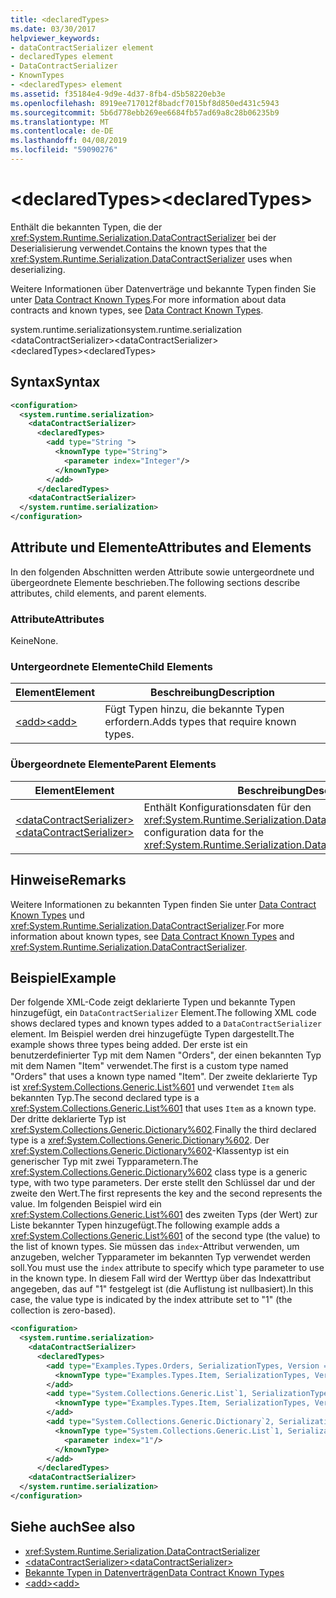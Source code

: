 ```yaml
---
title: <declaredTypes>
ms.date: 03/30/2017
helpviewer_keywords:
- dataContractSerializer element
- declaredTypes element
- DataContractSerializer
- KnownTypes
- <declaredTypes> element
ms.assetid: f35184e4-9d9e-4d37-8fb4-d5b58220eb3e
ms.openlocfilehash: 8919ee717012f8badcf7015bf8d850ed431c5943
ms.sourcegitcommit: 5b6d778ebb269ee6684fb57ad69a8c28b06235b9
ms.translationtype: MT
ms.contentlocale: de-DE
ms.lasthandoff: 04/08/2019
ms.locfileid: "59090276"
---
```

# <a name="declaredtypes"></a><span data-ttu-id="2aa69-101">\<declaredTypes></span><span class="sxs-lookup"><span data-stu-id="2aa69-101">\<declaredTypes></span></span>
<span data-ttu-id="2aa69-102">Enthält die bekannten Typen, die der <xref:System.Runtime.Serialization.DataContractSerializer> bei der Deserialisierung verwendet.</span><span class="sxs-lookup"><span data-stu-id="2aa69-102">Contains the known types that the <xref:System.Runtime.Serialization.DataContractSerializer> uses when deserializing.</span></span>  
  
 <span data-ttu-id="2aa69-103">Weitere Informationen über Datenverträge und bekannte Typen finden Sie unter [Data Contract Known Types](../../../../../docs/framework/wcf/feature-details/data-contract-known-types.md).</span><span class="sxs-lookup"><span data-stu-id="2aa69-103">For more information about data contracts and known types, see [Data Contract Known Types](../../../../../docs/framework/wcf/feature-details/data-contract-known-types.md).</span></span>  
  
 <span data-ttu-id="2aa69-104">system.runtime.serialization</span><span class="sxs-lookup"><span data-stu-id="2aa69-104">system.runtime.serialization</span></span>  
<span data-ttu-id="2aa69-105">\<dataContractSerializer></span><span class="sxs-lookup"><span data-stu-id="2aa69-105">\<dataContractSerializer></span></span>  
<span data-ttu-id="2aa69-106">\<declaredTypes></span><span class="sxs-lookup"><span data-stu-id="2aa69-106">\<declaredTypes></span></span>  
  
## <a name="syntax"></a><span data-ttu-id="2aa69-107">Syntax</span><span class="sxs-lookup"><span data-stu-id="2aa69-107">Syntax</span></span>  
  
```xml  
<configuration>
  <system.runtime.serialization>
    <dataContractSerializer>
      <declaredTypes>
        <add type="String ">
          <knownType type="String">
            <parameter index="Integer"/>
          </knownType>
        </add>
      </declaredTypes>
    <dataContractSerializer>
  </system.runtime.serialization>
</configuration>
```  
  
## <a name="attributes-and-elements"></a><span data-ttu-id="2aa69-108">Attribute und Elemente</span><span class="sxs-lookup"><span data-stu-id="2aa69-108">Attributes and Elements</span></span>  
 <span data-ttu-id="2aa69-109">In den folgenden Abschnitten werden Attribute sowie untergeordnete und übergeordnete Elemente beschrieben.</span><span class="sxs-lookup"><span data-stu-id="2aa69-109">The following sections describe attributes, child elements, and parent elements.</span></span>  
  
### <a name="attributes"></a><span data-ttu-id="2aa69-110">Attribute</span><span class="sxs-lookup"><span data-stu-id="2aa69-110">Attributes</span></span>  
 <span data-ttu-id="2aa69-111">Keine</span><span class="sxs-lookup"><span data-stu-id="2aa69-111">None.</span></span>  
  
### <a name="child-elements"></a><span data-ttu-id="2aa69-112">Untergeordnete Elemente</span><span class="sxs-lookup"><span data-stu-id="2aa69-112">Child Elements</span></span>  
  
|<span data-ttu-id="2aa69-113">Element</span><span class="sxs-lookup"><span data-stu-id="2aa69-113">Element</span></span>|<span data-ttu-id="2aa69-114">Beschreibung</span><span class="sxs-lookup"><span data-stu-id="2aa69-114">Description</span></span>|  
|-------------|-----------------|  
|[<span data-ttu-id="2aa69-115">\<add></span><span class="sxs-lookup"><span data-stu-id="2aa69-115">\<add></span></span>](../../../../../docs/framework/configure-apps/file-schema/wcf/add-of-declaredtypes-element.md)|<span data-ttu-id="2aa69-116">Fügt Typen hinzu, die bekannte Typen erfordern.</span><span class="sxs-lookup"><span data-stu-id="2aa69-116">Adds types that require known types.</span></span>|  
  
### <a name="parent-elements"></a><span data-ttu-id="2aa69-117">Übergeordnete Elemente</span><span class="sxs-lookup"><span data-stu-id="2aa69-117">Parent Elements</span></span>  
  
|<span data-ttu-id="2aa69-118">Element</span><span class="sxs-lookup"><span data-stu-id="2aa69-118">Element</span></span>|<span data-ttu-id="2aa69-119">Beschreibung</span><span class="sxs-lookup"><span data-stu-id="2aa69-119">Description</span></span>|  
|-------------|-----------------|  
|[<span data-ttu-id="2aa69-120">\<dataContractSerializer></span><span class="sxs-lookup"><span data-stu-id="2aa69-120">\<dataContractSerializer></span></span>](../../../../../docs/framework/configure-apps/file-schema/wcf/datacontractserializer-of-system-runtime-serialization.md)|<span data-ttu-id="2aa69-121">Enthält Konfigurationsdaten für den <xref:System.Runtime.Serialization.DataContractSerializer>.</span><span class="sxs-lookup"><span data-stu-id="2aa69-121">Contains configuration data for the <xref:System.Runtime.Serialization.DataContractSerializer>.</span></span>|  
  
## <a name="remarks"></a><span data-ttu-id="2aa69-122">Hinweise</span><span class="sxs-lookup"><span data-stu-id="2aa69-122">Remarks</span></span>  
 <span data-ttu-id="2aa69-123">Weitere Informationen zu bekannten Typen finden Sie unter [Data Contract Known Types](../../../../../docs/framework/wcf/feature-details/data-contract-known-types.md) und <xref:System.Runtime.Serialization.DataContractSerializer>.</span><span class="sxs-lookup"><span data-stu-id="2aa69-123">For more information about known types, see [Data Contract Known Types](../../../../../docs/framework/wcf/feature-details/data-contract-known-types.md) and <xref:System.Runtime.Serialization.DataContractSerializer>.</span></span>  
  
## <a name="example"></a><span data-ttu-id="2aa69-124">Beispiel</span><span class="sxs-lookup"><span data-stu-id="2aa69-124">Example</span></span>  
 <span data-ttu-id="2aa69-125">Der folgende XML-Code zeigt deklarierte Typen und bekannte Typen hinzugefügt, ein `DataContractSerializer` Element.</span><span class="sxs-lookup"><span data-stu-id="2aa69-125">The following XML code shows declared types and known types added to a `DataContractSerializer` element.</span></span> <span data-ttu-id="2aa69-126">Im Beispiel werden drei hinzugefügte Typen dargestellt.</span><span class="sxs-lookup"><span data-stu-id="2aa69-126">The example shows three types being added.</span></span> <span data-ttu-id="2aa69-127">Der erste ist ein benutzerdefinierter Typ mit dem Namen "Orders", der einen bekannten Typ mit dem Namen "Item" verwendet.</span><span class="sxs-lookup"><span data-stu-id="2aa69-127">The first is a custom type named "Orders" that uses a known type named "Item".</span></span> <span data-ttu-id="2aa69-128">Der zweite deklarierte Typ ist <xref:System.Collections.Generic.List%601> und verwendet `Item` als bekannten Typ.</span><span class="sxs-lookup"><span data-stu-id="2aa69-128">The second declared type is a <xref:System.Collections.Generic.List%601> that uses `Item` as a known type.</span></span> <span data-ttu-id="2aa69-129">Der dritte deklarierte Typ ist <xref:System.Collections.Generic.Dictionary%602>.</span><span class="sxs-lookup"><span data-stu-id="2aa69-129">Finally the third declared type is a <xref:System.Collections.Generic.Dictionary%602>.</span></span> <span data-ttu-id="2aa69-130">Der <xref:System.Collections.Generic.Dictionary%602>-Klassentyp ist ein generischer Typ mit zwei Typparametern.</span><span class="sxs-lookup"><span data-stu-id="2aa69-130">The <xref:System.Collections.Generic.Dictionary%602> class type is a generic type, with two type parameters.</span></span> <span data-ttu-id="2aa69-131">Der erste stellt den Schlüssel dar und der zweite den Wert.</span><span class="sxs-lookup"><span data-stu-id="2aa69-131">The first represents the key and the second represents the value.</span></span> <span data-ttu-id="2aa69-132">Im folgenden Beispiel wird ein <xref:System.Collections.Generic.List%601> des zweiten Typs (der Wert) zur Liste bekannter Typen hinzugefügt.</span><span class="sxs-lookup"><span data-stu-id="2aa69-132">The following example adds a <xref:System.Collections.Generic.List%601> of the second type (the value) to the list of known types.</span></span> <span data-ttu-id="2aa69-133">Sie müssen das `index`-Attribut verwenden, um anzugeben, welcher Typparameter im bekannten Typ verwendet werden soll.</span><span class="sxs-lookup"><span data-stu-id="2aa69-133">You must use the `index` attribute to specify which type parameter to use in the known type.</span></span> <span data-ttu-id="2aa69-134">In diesem Fall wird der Werttyp über das Indexattribut angegeben, das auf "1" festgelegt ist (die Auflistung ist nullbasiert).</span><span class="sxs-lookup"><span data-stu-id="2aa69-134">In this case, the value type is indicated by the index attribute set to "1" (the collection is zero-based).</span></span>  
  
```xml  
<configuration>
  <system.runtime.serialization>
    <dataContractSerializer>
      <declaredTypes>
        <add type="Examples.Types.Orders, SerializationTypes, Version = 2.0.0.0, Culture = neutral, PublicKeyToken=null">
          <knownType type="Examples.Types.Item, SerializationTypes, Version=2.0.0.0, Culture=neutral, PublicKey=null" />
        </add>
        <add type="System.Collections.Generic.List`1, SerializationTypes, Version = 2.0.0.0, Culture = neutral, PublicKeyToken=null">
          <knownType type="Examples.Types.Item, SerializationTypes, Version=2.0.0.0, Culture=neutral, PublicKey=null" />
        </add>
        <add type="System.Collections.Generic.Dictionary`2, SerializationTypes, Version = 2.0.0.0, Culture = neutral, PublicKeyToken=null">
          <knownType type="System.Collections.Generic.List`1, SerializationTypes, Version = 2.0.0.0, Culture = neutral, PublicKeyToken=null">
            <parameter index="1"/>
          </knownType>
        </add>
      </declaredTypes>
    <dataContractSerializer>
  </system.runtime.serialization>
</configuration>
```  
  
## <a name="see-also"></a><span data-ttu-id="2aa69-135">Siehe auch</span><span class="sxs-lookup"><span data-stu-id="2aa69-135">See also</span></span>

- <xref:System.Runtime.Serialization.DataContractSerializer>
- [<span data-ttu-id="2aa69-136">\<dataContractSerializer></span><span class="sxs-lookup"><span data-stu-id="2aa69-136">\<dataContractSerializer></span></span>](../../../../../docs/framework/configure-apps/file-schema/wcf/datacontractserializer-element.md)
- [<span data-ttu-id="2aa69-137">Bekannte Typen in Datenverträgen</span><span class="sxs-lookup"><span data-stu-id="2aa69-137">Data Contract Known Types</span></span>](../../../../../docs/framework/wcf/feature-details/data-contract-known-types.md)
- [<span data-ttu-id="2aa69-138">\<add></span><span class="sxs-lookup"><span data-stu-id="2aa69-138">\<add></span></span>](../../../../../docs/framework/configure-apps/file-schema/wcf/add-of-declaredtypes-element.md)
